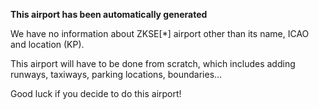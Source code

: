 **This airport has been automatically generated**

We have no information about ZKSE[*] airport other than its name, ICAO and location (KP).

This airport will have to be done from scratch, which includes adding runways, taxiways, parking locations, boundaries...

Good luck if you decide to do this airport!